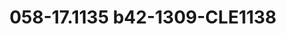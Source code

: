 ---
title: 058-17.1135 b42-1309-CLE1138
image: 058-17.1135 b42-1309-CLE1138.jpg
brand: sposo
layout: vestito
---